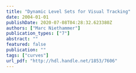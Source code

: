 ```yaml
---
title: "Dynamic Level Sets for Visual Tracking"
date: 2004-01-01
publishDate: 2020-07-08T04:28:32.623380Z
authors: ["Marc Niethammer"]
publication_types: ["7"]
abstract: ""
featured: false
publication: ""
tags: ["curves"]
url_pdf: "http://hdl.handle.net/1853/7606"
---
```


